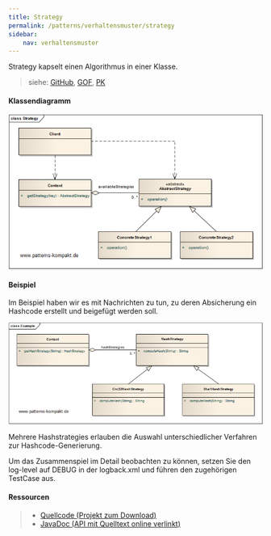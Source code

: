 ```yaml
---
title: Strategy
permalink: /patterns/verhaltensmuster/strategy
sidebar:
    nav: verhaltensmuster
---
```


Strategy kapselt einen Algorithmus in einer Klasse.

> siehe: [GitHub](https://github.com/KarlEilebrecht/patterns-kompakt-code/blob/main/src/test/java/de/calamanari/pk/strategy/README.md), [GOF](/literature#gof), [PK](/literature#pk)

#### Klassendiagramm

![](/images/patterns/strategy/strategy_cn.png)

#### Beispiel

Im Beispiel haben wir es mit Nachrichten zu tun, zu deren Absicherung ein Hashcode erstellt und beigefügt werden soll.

![](/images/patterns/strategy/strategy_cx.png)

Mehrere Hashstrategies erlauben die Auswahl unterschiedlicher Verfahren zur Hashcode-Generierung.

Um das Zusammenspiel im Detail beobachten zu können, setzen Sie den log-level auf DEBUG in der logback.xml und führen den zugehörigen TestCase aus.

#### Ressourcen

> * [Quellcode (Projekt zum Download)](/patterns#codebeispiele)
> * [JavaDoc (API mit Quelltext online verlinkt)]()